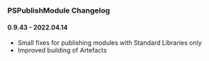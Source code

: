﻿### PSPublishModule Changelog

#### 0.9.43 - 2022.04.14
- Small fixes for publishing modules with Standard Libraries only
- Improved building of Artefacts